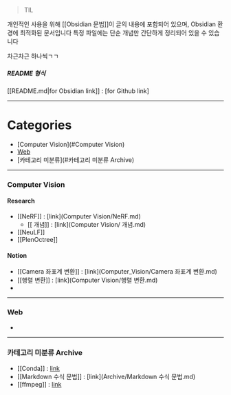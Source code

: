 >TIL

개인적인 사용을 위해 [[Obsidian 문법]]이 글의 내용에 포함되어 있으며, Obsidian 환경에 최적화된 문서입니다
특정 파일에는 단순 개념만 간단하게 정리되어 있을 수 있습니다

차근차근 하나씩ㄱㄱ
##### README 형식
[[README.md|for Obsidian link]] : [for Github link]

---
# Categories
- [Computer Vision](#Computer Vision)
- [Web](#Web)
- [카테고리 미분류](#카테고리 미분류 Archive)

---
### Computer Vision
#### Research
- [[NeRF]] : [link](Computer Vision/NeRF.md)
	- [[<NeRF> 개념]] : [link](Computer Vision/<NeRF> 개념.md)
- [[NeuLF]]
- [[PlenOctree]]
#### Notion
- [[Camera 좌표계 변환]] : [link](Computer_Vision/Camera 좌표계 변환.md)
- [[행렬 변환]] : [link](Computer Vision/행렬 변환.md)
- 

---
### Web
- 

---
### 카테고리 미분류 Archive
- [[Conda]] : [link](Archive/Conda.md)
- [[Markdown 수식 문법]] : [link](Archive/Markdown 수식 문법.md)
- [[ffmpeg]] : [link](Archive/ffmpeg.md)
